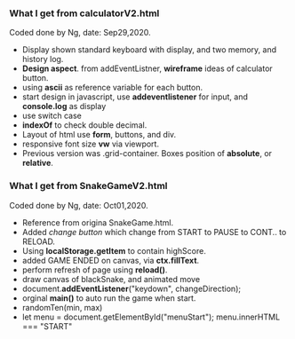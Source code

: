 ### What I get from **calculatorV2.html**
Coded done by Ng, date: Sep29,2020.
- Display shown standard keyboard with display, and two memory, and history log.
- **Design aspect**. from addEventListner, **wireframe** ideas of calculator button.
- using **ascii** as reference variable for each button.
- start design in javascript, use **addeventlistener** for input, and **console.log** as display
- use switch case  
- **indexOf** to check double decimal.
- Layout of html use **form**, buttons, and div.
- responsive font size **vw** via viewport. 
- Previous version was .grid-container. Boxes position of **absolute**, or **relative**.


### What I get from **SnakeGameV2.html**
Coded done by Ng, date: Oct01,2020.
- Reference from origina SnakeGame.html.   
- Added *change button* which change from START to PAUSE to CONT.. to RELOAD.   
- Using **localStorage.getItem** to contain highScore.
- added GAME ENDED on canvas, via **ctx.fillText**.
- perform refresh of page using **reload()**.
- draw canvas of blackSnake, and animated move
- document.**addEventListener**("keydown", changeDirection);
- orginal **main()** to auto run the game when start. 
- randomTen(min, max)
- let menu = document.getElementById("menuStart"); menu.innerHTML === "START"

